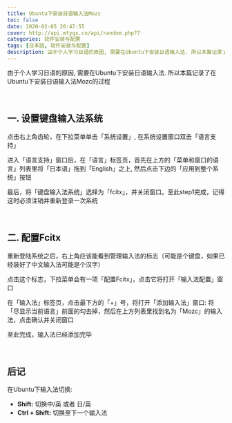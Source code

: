 ```yaml
---
title: Ubuntu下安装日语输入法Mozc
toc: false
date: 2020-02-05 20:47:55
cover: http://api.mtyqx.cn/api/random.php?7
categories: 软件安装与配置
tags: [日本語, 软件安装与配置]
description: 由于个人学习日语的原因, 需要在Ubuntu下安装日语输入法. 所以本篇记录了在Ubuntu下安装日语输入法Mozc的过程
---
```


由于个人学习日语的原因, 需要在Ubuntu下安装日语输入法. 所以本篇记录了在Ubuntu下安装日语输入法Mozc的过程

<br/>

<!--more-->

## 一. 设置键盘输入法系统

点击右上角齿轮，在下拉菜单单击「系统设置」, 在系统设置窗口双击「语言支持」

进入「语言支持」窗口后，在「语言」标签页，首先在上方的「菜单和窗口的语言」列表里将「日本语」拖到「English」之上, 然后点击下边的「应用到整个系统」按钮

最后，将「键盘输入法系统」选择为「fcitx」，并关闭窗口。至此step1完成，记得这时必须注销并重新登录一次系统

<br/>

## 二. 配置Fcitx

重新登陆系统之后，右上角应该能看到管理输入法的标志（可能是个键盘，如果已经装好了中文输入法可能是个汉字）

点击这个标志，下拉菜单会有一项「配置Fcitx」，点击它将打开「输入法配置」窗口

在「输入法」标签页，点击最下方的「+」号，将打开「添加输入法」窗口: 将「尽显示当前语言」前面的勾去掉，然后在上方列表里找到名为「Mozc」的输入法，点击确认并关闭窗口

至此完成，输入法已经添加完毕

<br/>

## 后记

在Ubuntu下输入法切换:

-   **Shift:** 切换中/英 或者 日/英
-   **Ctrl + Shift:** 切换至下一个输入法

<br/>







